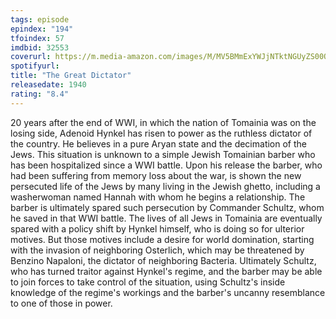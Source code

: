 ```yaml
---
tags: episode
epindex: "194"
tfoindex: 57
imdbid: 32553
coverurl: https://m.media-amazon.com/images/M/MV5BMmExYWJjNTktNGUyZS00ODhmLTkxYzAtNWIzOGEyMGNiMmUwXkEyXkFqcGdeQXVyNjU0OTQ0OTY@._V1_SY300_CR0,0,202,300_.jpg
spotifyurl: 
title: "The Great Dictator"
releasedate: 1940
rating: "8.4"
---
```


20 years after the end of WWI, in which the nation of Tomainia was on the losing side, Adenoid Hynkel has risen to power as the ruthless dictator of the country. He believes in a pure Aryan state and the decimation of the Jews. This situation is unknown to a simple Jewish Tomainian barber who has been hospitalized since a WWI battle. Upon his release the barber, who had been suffering from memory loss about the war, is shown the new persecuted life of the Jews by many living in the Jewish ghetto, including a washerwoman named Hannah with whom he begins a relationship. The barber is ultimately spared such persecution by Commander Schultz, whom he saved in that WWI battle. The lives of all Jews in Tomainia are eventually spared with a policy shift by Hynkel himself, who is doing so for ulterior motives. But those motives include a desire for world domination, starting with the invasion of neighboring Osterlich, which may be threatened by Benzino Napaloni, the dictator of neighboring Bacteria. Ultimately Schultz, who has turned traitor against Hynkel's regime, and the barber may be able to join forces to take control of the situation, using Schultz's inside knowledge of the regime's workings and the barber's uncanny resemblance to one of those in power.